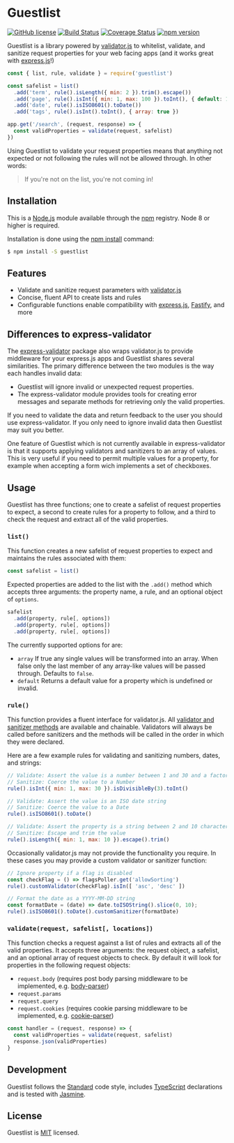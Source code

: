 # Guestlist

[![GitHub license](https://img.shields.io/badge/license-MIT-blue.svg)](https://github.com/i-like-robots/guestlist/blob/master/LICENSE) [![Build Status](https://travis-ci.org/i-like-robots/guestlist.svg?branch=master)](https://travis-ci.org/i-like-robots/guestlist) [![Coverage Status](https://coveralls.io/repos/github/i-like-robots/guestlist/badge.svg?branch=master)](https://coveralls.io/github/i-like-robots/guestlist) [![npm version](https://img.shields.io/npm/v/guestlist.svg?style=flat)](https://www.npmjs.com/package/guestlist)

Guestlist is a library powered by [validator.js] to whitelist, validate, and sanitize request properties for your web facing apps (and it works great with [express.js]!)

[validator.js]: https://www.npmjs.com/package/validator
[express.js]: https://expressjs.com/

```js
const { list, rule, validate } = require('guestlist')

const safelist = list()
  .add('term', rule().isLength({ min: 2 }).trim().escape())
  .add('page', rule().isInt({ min: 1, max: 100 }).toInt(), { default: 1 })
  .add('date', rule().isISO8601().toDate())
  .add('tags', rule().isInt().toInt(), { array: true })

app.get('/search', (request, response) => {
  const validProperties = validate(request, safelist)
})
```

Using Guestlist to validate your request properties means that anything not expected or not following the rules will not be allowed through. In other words:

> If you're not on the list, you're not coming in!

## Installation

This is a [Node.js] module available through the [npm] registry. Node 8 or higher is required.

Installation is done using the [npm install] command:

```sh
$ npm install -S guestlist
```

[Node.js]: https://nodejs.org/
[npm]: http://npmjs.com/
[npm install]: https://docs.npmjs.com/getting-started/installing-npm-packages-locally

## Features

- Validate and sanitize request parameters with [validator.js]
- Concise, fluent API to create lists and rules
- Configurable functions enable compatibility with [express.js], [Fastify], and more

[Fastify]: https://www.fastify.io/

## Differences to express-validator

The [express-validator] package also wraps validator.js to provide middleware for your express.js apps and Guestlist shares several similarities. The primary difference between the two modules is the way each handles invalid data:

- Guestlist will ignore invalid or unexpected request properties.
- The express-validator module provides tools for creating error messages and separate methods for retrieving only the valid properties.

If you need to validate the data and return feedback to the user you should use express-validator. If you only need to ignore invalid data then Guestlist may suit you better.

One feature of Guestlist which is not currently available in express-validator is that it supports applying validators and sanitizers to an array of values. This is very useful if you need to permit multiple values for a property, for example when accepting a form wich implements a set of checkboxes.

[express-validator]: https://express-validator.github.io/docs/

## Usage

Guestlist has three functions; one to create a safelist of request properties to expect, a second to create rules for a property to follow, and a third to check the request and extract all of the valid properties.

### `list()`

This function creates a new safelist of request properties to expect and maintains the rules associated with them:

```js
const safelist = list()
```

Expected properties are added to the list with the `.add()` method which accepts three arguments: the property name, a rule, and an optional object of `options`.

```js
safelist
  .add(property, rule[, options])
  .add(property, rule[, options])
  .add(property, rule[, options])
```

The currently supported options for are:

- `array` If true any single values will be transformed into an array. When false only the last member of any array-like values will be passed through. Defaults to `false`.
- `default` Returns a default value for a property which is undefined or invalid.

### `rule()`

This function provides a fluent interface for validator.js. All [validator and sanitizer methods][methods] are available and chainable. Validators will always be called before sanitizers and the methods will be called in the order in which they were declared.

Here are a few example rules for validating and sanitizing numbers, dates, and strings:

```js
// Validate: Assert the value is a number between 1 and 30 and a factor of 3
// Sanitize: Coerce the value to a Number
rule().isInt({ min: 1, max: 30 }).isDivisibleBy(3).toInt()

// Validate: Assert the value is an ISO date string
// Sanitize: Coerce the value to a Date
rule().isISO8601().toDate()

// Validate: Assert the property is a string between 2 and 10 characters
// Sanitize: Escape and trim the value
rule().isLength({ min: 1, max: 10 }).escape().trim()
```

Occasionally validator.js may not provide the functionality you require. In these cases you may provide a custom validator or sanitizer function:

```js
// Ignore property if a flag is disabled
const checkFlag = () => flagsPoller.get('allowSorting')
rule().customValidator(checkFlag).isIn([ 'asc', 'desc' ])

// Format the date as a YYYY-MM-DD string
const formatDate = (date) => date.toISOString().slice(0, 10);
rule().isISO8601().toDate().customSanitizer(formatDate)
```

[methods]: https://www.npmjs.com/package/validator#validators

### `validate(request, safelist[, locations])`

This function checks a request against a list of rules and extracts all of the valid properties. It accepts three arguments: the request object, a safelist, and an optional array of request objects to check. By default it will look for properties in the following request objects:

- `request.body` (requires post body parsing middleware to be implemented, e.g. [body-parser])
- `request.params`
- `request.query`
- `request.cookies` (requires cookie parsing middleware to be implemented, e.g. [cookie-parser])

```js
const handler = (request, response) => {
  const validProperties = validate(request, safelist)
  response.json(validProperties)
}
```

[body-parser]: https://www.npmjs.com/package/body-parser
[cookie-parser]: https://www.npmjs.com/package/cookie-parser

## Development

Guestlist follows the [Standard] code style, includes [TypeScript] declarations and is tested with [Jasmine].

[TypeScript]: https://www.typescriptlang.org/
[Standard]: https://standardjs.com/
[Jasmine]: http://jasmine.github.io/

## License

Guestlist is [MIT] licensed.

[MIT]: https://opensource.org/licenses/MIT
